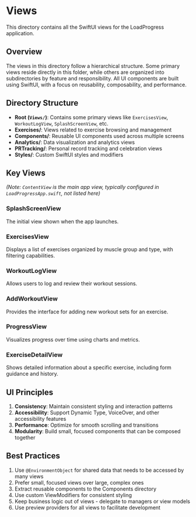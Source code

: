 # Views

This directory contains all the SwiftUI views for the LoadProgress application.

## Overview

The views in this directory follow a hierarchical structure. Some primary views reside directly in this folder, while others are organized into subdirectories by feature and responsibility. All UI components are built using SwiftUI, with a focus on reusability, composability, and performance.

## Directory Structure

- **Root (`Views/`)**: Contains some primary views like `ExercisesView`, `WorkoutLogView`, `SplashScreenView`, etc.
- **Exercises/**: Views related to exercise browsing and management
- **Components/**: Reusable UI components used across multiple screens
- **Analytics/**: Data visualization and analytics views
- **PRTracking/**: Personal record tracking and celebration views
- **Styles/**: Custom SwiftUI styles and modifiers

## Key Views

*(Note: `ContentView` is the main app view, typically configured in `LoadProgressApp.swift`, not listed here)*

### SplashScreenView

The initial view shown when the app launches.

### ExercisesView

Displays a list of exercises organized by muscle group and type, with filtering capabilities.

### WorkoutLogView

Allows users to log and review their workout sessions.

### AddWorkoutView

Provides the interface for adding new workout sets for an exercise.

### ProgressView

Visualizes progress over time using charts and metrics.

### ExerciseDetailView

Shows detailed information about a specific exercise, including form guidance and history.

## UI Principles

1. **Consistency**: Maintain consistent styling and interaction patterns
2. **Accessibility**: Support Dynamic Type, VoiceOver, and other accessibility features
3. **Performance**: Optimize for smooth scrolling and transitions
4. **Modularity**: Build small, focused components that can be composed together

## Best Practices

1. Use `@EnvironmentObject` for shared data that needs to be accessed by many views
2. Prefer small, focused views over large, complex ones
3. Extract reusable components to the Components directory
4. Use custom ViewModifiers for consistent styling
5. Keep business logic out of views - delegate to managers or view models
6. Use preview providers for all views to facilitate development
